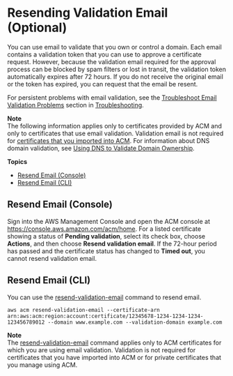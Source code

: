 # Resending Validation Email \(Optional\)<a name="gs-acm-resend"></a>

You can use email to validate that you own or control a domain\. Each email contains a validation token that you can use to approve a certificate request\. However, because the validation email required for the approval process can be blocked by spam filters or lost in transit, the validation token automatically expires after 72 hours\. If you do not receive the original email or the token has expired, you can request that the email be resent\. 

For persistent problems with email validation, see the [Troubleshoot Email Validation Problems](troubleshooting-email-validation.md) section in [Troubleshooting](troubleshooting.md)\.

**Note**  
The following information applies only to certificates provided by ACM and only to certificates that use email validation\. Validation email is not required for [certificates that you imported into ACM](import-certificate.md)\. For information about DNS domain validation, see [Using DNS to Validate Domain Ownership](gs-acm-validate-dns.md)\. 

**Topics**
+ [Resend Email \(Console\)](#gs-acm-resend-console)
+ [Resend Email \(CLI\)](#gs-acm-resend-cli)

## Resend Email \(Console\)<a name="gs-acm-resend-console"></a>

Sign into the AWS Management Console and open the ACM console at [https://console\.aws\.amazon\.com/acm/home](https://console.aws.amazon.com/acm/home)\. For a listed certificate showing a status of **Pending validation**, select its check box, choose **Actions**, and then choose **Resend validation email**\. If the 72\-hour period has passed and the certificate status has changed to **Timed out**, you cannot resend validation email\. 

## Resend Email \(CLI\)<a name="gs-acm-resend-cli"></a>

You can use the [resend\-validation\-email](https://docs.aws.amazon.com/cli/latest/reference/acm/resend-validation-email.html) command to resend email\. 

```
aws acm resend-validation-email --certificate-arn arn:aws:acm:region:account:certificate/12345678-1234-1234-1234-123456789012 --domain www.example.com --validation-domain example.com
```

**Note**  
The [resend\-validation\-email](https://docs.aws.amazon.com/cli/latest/reference/acm/resend-validation-email.html) command applies only to ACM certificates for which you are using email validation\. Validation is not required for certificates that you have imported into ACM or for private certificates that you manage using ACM\.